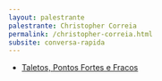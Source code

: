 ```yaml
---
layout: palestrante
palestrante: Christopher Correia
permalink: /christopher-correia.html
subsite: conversa-rapida
---
```


* [Taletos, Pontos Fortes e Fracos](/conversa-rapida/christopher-correia-taletos-pontos-fortes-e-fracos)
